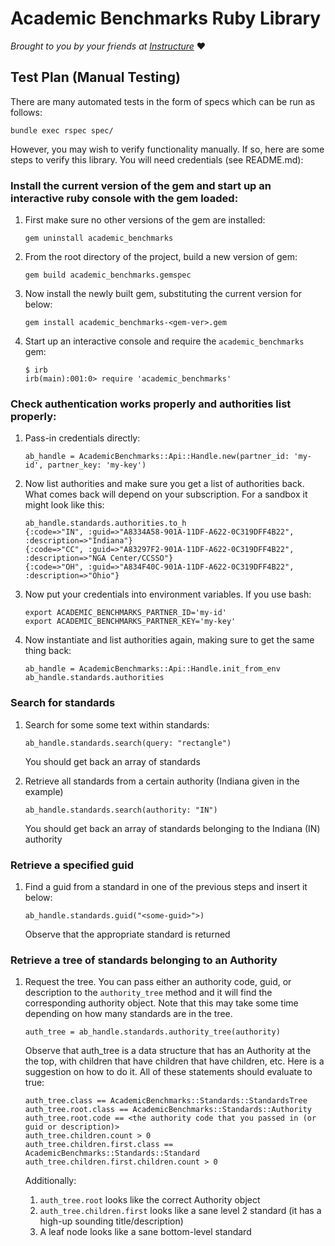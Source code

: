 # Academic Benchmarks Ruby Library

_Brought to you by your friends at [Instructure](https://www.instructure.com/)_ :heart:

## Test Plan (Manual Testing)

There are many automated tests in the form of specs which can be run as follows:

    bundle exec rspec spec/

However, you may wish to verify functionality manually.  If so, here are some steps to verify this library.  You will need credentials (see README.md):

### Install the current version of the gem and start up an interactive ruby console with the gem loaded:

1. First make sure no other versions of the gem are installed:

    ```
    gem uninstall academic_benchmarks
    ```

1. From the root directory of the project, build a new version of gem:

    ```
    gem build academic_benchmarks.gemspec
    ```

1. Now install the newly built gem, substituting the current version for <gem-ver> below:

    ```
    gem install academic_benchmarks-<gem-ver>.gem
    ```

1. Start up an interactive console and require the `academic_benchmarks` gem:

    ```
    $ irb
    irb(main):001:0> require 'academic_benchmarks'
    ```

### Check authentication works properly and authorities list properly:

1. Pass-in credentials directly:

    ```
    ab_handle = AcademicBenchmarks::Api::Handle.new(partner_id: 'my-id', partner_key: 'my-key')
    ```

1. Now list authorities and make sure you get a list of authorities back.  What comes back will depend on your subscription.  For a sandbox it might look like this:

    ```
    ab_handle.standards.authorities.to_h
    {:code=>"IN", :guid=>"A8334A58-901A-11DF-A622-0C319DFF4B22", :description=>"Indiana"}
    {:code=>"CC", :guid=>"A83297F2-901A-11DF-A622-0C319DFF4B22", :description=>"NGA Center/CCSSO"}
    {:code=>"OH", :guid=>"A834F40C-901A-11DF-A622-0C319DFF4B22", :description=>"Ohio"}
    ```

1. Now put your credentials into environment variables.  If you use bash:

    ```
    export ACADEMIC_BENCHMARKS_PARTNER_ID='my-id'
    export ACADEMIC_BENCHMARKS_PARTNER_KEY='my-key'
    ```

1. Now instantiate and list authorities again, making sure to get the same thing back:

    ```
    ab_handle = AcademicBenchmarks::Api::Handle.init_from_env
    ab_handle.standards.authorities
    ```

### Search for standards

1. Search for some some text within standards:

    ```
    ab_handle.standards.search(query: "rectangle")
    ```

    You should get back an array of standards

1. Retrieve all standards from a certain authority (Indiana given in the example)

    ```
    ab_handle.standards.search(authority: "IN")
    ```

    You should get back an array of standards belonging to the Indiana (IN) authority

### Retrieve a specified guid

1. Find a guid from a standard in one of the previous steps and insert it below:

    ```
    ab_handle.standards.guid("<some-guid>">)
    ```

    Observe that the appropriate standard is returned

### Retrieve a tree of standards belonging to an Authority

1. Request the tree.  You can pass either an authority code, guid, or description to the `authority_tree` method and it will find the corresponding authority object.  Note that this may take some time depending on how many standards are in the tree.

    ```
    auth_tree = ab_handle.standards.authority_tree(authority)
    ```

    Observe that auth_tree is a data structure that has an Authority at the the top, with children that have children that have children, etc.  Here is a suggestion on how to do it.  All of these statements should evaluate to true:

    ```
    auth_tree.class == AcademicBenchmarks::Standards::StandardsTree
    auth_tree.root.class == AcademicBenchmarks::Standards::Authority
    auth_tree.root.code == <the authority code that you passed in (or guid or description)>
    auth_tree.children.count > 0
    auth_tree.children.first.class == AcademicBenchmarks::Standards::Standard
    auth_tree.children.first.children.count > 0
    ```

    Additionally:

    1. `auth_tree.root` looks like the correct Authority object
    1. `auth_tree.children.first` looks like a sane level 2 standard (it has a high-up sounding title/description)
    1. A leaf node looks like a sane bottom-level standard
